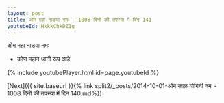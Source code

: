 ```yaml
---
layout: post
title: ओम महा नाडया नमः - 1008 दिनों की तपस्या में दिन 141
youtubeId: HkkkChkDZIg
---
```

 
 
 ओम महा नाडया नमः  
 
 -  कोण महान ध्वनी रूप आहे 
 
  
 
  
 
 
 
 
 
 


{% include youtubePlayer.html id=page.youtubeId %}
 
[Next]({{ site.baseurl }}{% link  split2/_posts/2014-10-01-ओम काळ योगिनी नमः - 1008 दिनों की तपस्या में दिन 140.md%})
 
